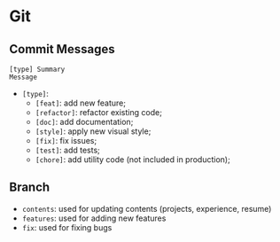 # Git

## Commit Messages

````
[type] Summary
Message
````

* `[type]`:
  * `[feat]`: add new feature;
  * `[refactor]`: refactor existing code;
  * `[doc]`: add documentation;
  * `[style]`: apply new visual style;
  * `[fix]`: fix issues;
  * `[test]`: add tests;
  * `[chore]`: add utility code (not included in production);


## Branch

- `contents`: used for updating contents (projects, experience, resume)
- `features`: used for adding new features
- `fix`: used for fixing bugs